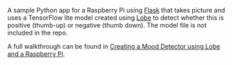 A sample Python app for a Raspberry Pi using [Flask](https://flask.palletsprojects.com/en/2.0.x/) that takes picture and uses a TensorFlow lite model created using [Lobe](https://www.lobe.ai/) to detect whether this is positive (thumb-up) or negative (thumb down). The model file is not included in the repo.

A full walkthrough can be found in [Creating a Mood Detector using Lobe and a Raspberry Pi](https://brendg.co.uk/2021/07/26/creating-a-mood-detector-using-lobe-and-a-raspberry-pi/).
